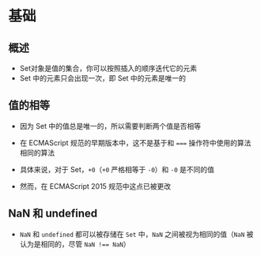 # 基础

## 概述

+ Set对象是值的集合，你可以按照插入的顺序迭代它的元素
+ Set 中的元素只会出现一次，即 Set 中的元素是唯一的

## 值的相等

+ 因为 Set 中的值总是唯一的，所以需要判断两个值是否相等
+ 在 ECMAScript 规范的早期版本中，这不是基于和 `===` 操作符中使用的算法相同的算法
+ 具体来说，对于 Set，`+0`（`+0` 严格相等于 `-0`）和 `-0` 是不同的值

+ 然而，在 ECMAScript 2015 规范中这点已被更改

## NaN 和 undefined

+ `NaN` 和 `undefined` 都可以被存储在 `Set` 中，`NaN` 之间被视为相同的值（`NaN` 被认为是相同的，尽管 `NaN !== NaN`）
